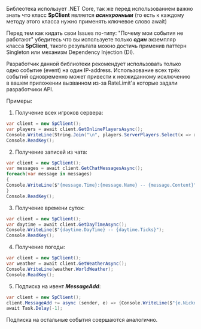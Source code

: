Библеотека использует .NET Core, так же перед использованием важно знать что класс **SpClient** является ***асинхронным*** (то есть к каждому методу этого класса нужно применять ключевое слово await)

Перед тем как кидать свои Issues по-типу: "Почему мои события не работают" убедитесь что вы используете только ***один*** экземпляр класса **SpClient**, такого результата можно достичь применив паттерн Singleton или механизм Dependency Injection (DI).

Разработчик данной библиотеки рекомендует использовать только одно событие (event) на один IP-address. Использование всех трёх событий одновременно может привести к неожиданному исключению в вашем приложении вызванном из-за RateLimit'a которые задали разработчики API.

Примеры: 

1. Получение всех игроков сервера:
```csharp
var client = new SpClient();
var players = await client.GetOnlinePlayersAsync();
Console.WriteLine(String.Join("\n", players.ServerPlayers.Select(x => x.Nickname)));
Console.ReadKey();
```

2. Получение записей из чата: 
```csharp
var client = new SpClient();
var messages = await client.GetChatMessagesAsync();
foreach(var message in messages)
{
Console.WriteLine($"{message.Time}:{message.Name} -- {message.Content}");
}
Console.ReadKey();
```
3. Получение времени суток: 
```csharp 
var client = new SpClient();
var daytime = await client.GetDayTimeAsync();
Console.WriteLine($"{daytime.DayTime} -- {daytime.Ticks}");
Console.ReadKey();
```

4. Получение погоды: 
```csharp 
var client = new SpClient();
var weather = await client.GetWeatherAsync();
Console.WriteLine(weather.WorldWeather);
Console.ReadKey();
```

5. Подписка на ивент ***MessageAdd***:
```csharp
var client = new SpClient();
client.MessageAdd += async (sender, e) => {Console.WriteLine($"{e.Nickname} - {e.Content}"); };
await Task.Delay(-1);
```
Подписка на остальные события соершаются аналогично. 
